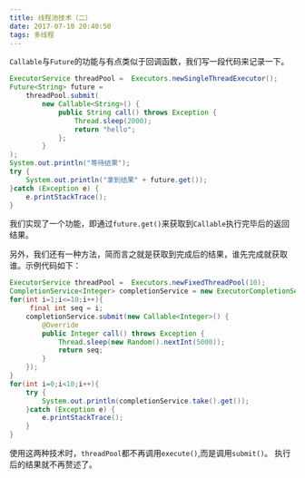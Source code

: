 ```yaml
---
title: 线程池技术（二）
date: 2017-07-10 20:40:50
tags: 多线程
---
```

`Callable`与`Future`的功能与有点类似于回调函数，我们写一段代码来记录一下。
``` java
ExecutorService threadPool =  Executors.newSingleThreadExecutor();
Future<String> future =
	threadPool.submit(
		new Callable<String>() {
			public String call() throws Exception {
				Thread.sleep(2000);
				return "hello";
			};
		}
);
System.out.println("等待结果");
try {
	System.out.println("拿到结果" + future.get());
}catch (Exception e) {
	e.printStackTrace();
}
```
我们实现了一个功能，即通过`future.get()`来获取到`Callable`执行完毕后的返回结果。

另外，我们还有一种方法，简而言之就是获取到完成后的结果，谁先完成就获取谁。示例代码如下：
``` java
ExecutorService threadPool =  Executors.newFixedThreadPool(10);
CompletionService<Integer> completionService = new ExecutorCompletionService<Integer>(threadPool);
for(int i=1;i<=10;i++){
	 final int seq = i;
	completionService.submit(new Callable<Integer>() {
		@Override
		public Integer call() throws Exception {
			Thread.sleep(new Random().nextInt(5000));
			return seq;
		}
	});
}
for(int i=0;i<10;i++){
	try {
		System.out.println(completionService.take().get());
	}catch (Exception e) {
		e.printStackTrace();
	}
}
```
使用这两种技术时，`threadPool`都不再调用`execute()`,而是调用`submit()`。
执行后的结果就不再赘述了。